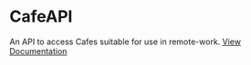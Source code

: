 # CafeAPI
An API to access Cafes suitable for use in remote-work.
<a href="https://documenter.getpostman.com/view/15040060/UVXjJvQ4">View Documentation</a>
